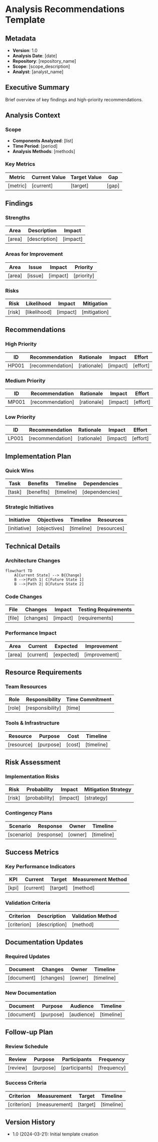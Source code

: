 # Analysis Recommendations Template

## Metadata
- **Version**: 1.0
- **Analysis Date**: [date]
- **Repository**: [repository_name]
- **Scope**: [scope_description]
- **Analyst**: [analyst_name]

## Executive Summary
Brief overview of key findings and high-priority recommendations.

## Analysis Context

### Scope
- **Components Analyzed**: [list]
- **Time Period**: [period]
- **Analysis Methods**: [methods]

### Key Metrics
| Metric | Current Value | Target Value | Gap |
|--------|--------------|--------------|-----|
| [metric] | [current] | [target] | [gap] |

## Findings

### Strengths
| Area | Description | Impact |
|------|-------------|--------|
| [area] | [description] | [impact] |

### Areas for Improvement
| Area | Issue | Impact | Priority |
|------|-------|--------|----------|
| [area] | [issue] | [impact] | [priority] |

### Risks
| Risk | Likelihood | Impact | Mitigation |
|------|------------|--------|------------|
| [risk] | [likelihood] | [impact] | [mitigation] |

## Recommendations

### High Priority
| ID | Recommendation | Rationale | Impact | Effort |
|----|----------------|-----------|---------|---------|
| HP001 | [recommendation] | [rationale] | [impact] | [effort] |

### Medium Priority
| ID | Recommendation | Rationale | Impact | Effort |
|----|----------------|-----------|---------|---------|
| MP001 | [recommendation] | [rationale] | [impact] | [effort] |

### Low Priority
| ID | Recommendation | Rationale | Impact | Effort |
|----|----------------|-----------|---------|---------|
| LP001 | [recommendation] | [rationale] | [impact] | [effort] |

## Implementation Plan

### Quick Wins
| Task | Benefits | Timeline | Dependencies |
|------|----------|----------|--------------|
| [task] | [benefits] | [timeline] | [dependencies] |

### Strategic Initiatives
| Initiative | Objectives | Timeline | Resources |
|------------|------------|----------|-----------|
| [initiative] | [objectives] | [timeline] | [resources] |

## Technical Details

### Architecture Changes
```mermaid
flowchart TD
    A[Current State] --> B{Change}
    B -->|Path 1| C[Future State 1]
    B -->|Path 2| D[Future State 2]
```

### Code Changes
| File | Changes | Impact | Testing Requirements |
|------|---------|--------|---------------------|
| [file] | [changes] | [impact] | [requirements] |

### Performance Impact
| Area | Current | Expected | Improvement |
|------|---------|----------|-------------|
| [area] | [current] | [expected] | [improvement] |

## Resource Requirements

### Team Resources
| Role | Responsibility | Time Commitment |
|------|---------------|-----------------|
| [role] | [responsibility] | [time] |

### Tools & Infrastructure
| Resource | Purpose | Cost | Timeline |
|----------|---------|------|----------|
| [resource] | [purpose] | [cost] | [timeline] |

## Risk Assessment

### Implementation Risks
| Risk | Probability | Impact | Mitigation Strategy |
|------|------------|--------|-------------------|
| [risk] | [probability] | [impact] | [strategy] |

### Contingency Plans
| Scenario | Response | Owner | Timeline |
|----------|----------|-------|----------|
| [scenario] | [response] | [owner] | [timeline] |

## Success Metrics

### Key Performance Indicators
| KPI | Current | Target | Measurement Method |
|-----|---------|--------|-------------------|
| [kpi] | [current] | [target] | [method] |

### Validation Criteria
| Criterion | Description | Validation Method |
|-----------|-------------|------------------|
| [criterion] | [description] | [method] |

## Documentation Updates

### Required Updates
| Document | Changes | Owner | Timeline |
|----------|---------|-------|----------|
| [document] | [changes] | [owner] | [timeline] |

### New Documentation
| Document | Purpose | Audience | Timeline |
|----------|---------|----------|----------|
| [document] | [purpose] | [audience] | [timeline] |

## Follow-up Plan

### Review Schedule
| Review | Purpose | Participants | Frequency |
|--------|---------|--------------|-----------|
| [review] | [purpose] | [participants] | [frequency] |

### Success Criteria
| Criterion | Measurement | Target | Timeline |
|-----------|-------------|--------|----------|
| [criterion] | [measurement] | [target] | [timeline] |

## Version History
- 1.0 (2024-03-21): Initial template creation 